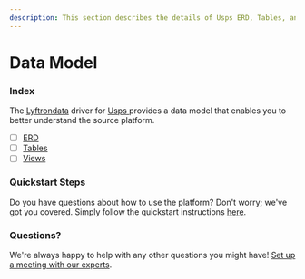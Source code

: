 ```yaml
---
description: This section describes the details of Usps ERD, Tables, and Views.
---
```


# Data Model

### Index

The  [Lyftrondata](https://www.lyftrondata.com/) driver for [Usps](https://www.lyftrondata.com/integration/usps/)[ ](https://www.lyftrondata.com/integration/usps/)provides a data model that enables you to better understand the source platform.

* [ ] [ERD](../../../commerce-analytics/usps/data-model/erd.md)
* [ ] [Tables](../../../commerce-analytics/usps/data-model/tables.md)
* [ ] [Views](../../../commerce-analytics/usps/data-model/views.md)

### Quickstart Steps

Do you have questions about how to use the platform? Don't worry; we've got you covered. Simply follow the quickstart instructions [here](../../../../quickstart-steps.md).

### Questions? <a href="#questions" id="questions"></a>

We're always happy to help with any other questions you might have! [Set up a meeting with our experts](https://www.lyftrondata.com/book-a-meeting/).

